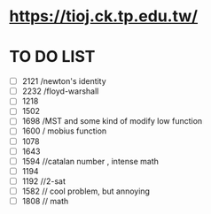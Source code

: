 # https://tioj.ck.tp.edu.tw/

# TO DO LIST
- [ ] 2121 /newton's identity
- [ ] 2232 /floyd-warshall
- [ ] 1218
- [ ] 1502
- [ ] 1698 /MST and some kind of modify low function
- [ ] 1600 / mobius function
- [ ] 1078
- [ ] 1643
- [ ] 1594 //catalan number , intense math
- [ ] 1194
- [ ] 1192 //2-sat
- [ ] 1582 // cool problem, but annoying
- [ ] 1808 // math

